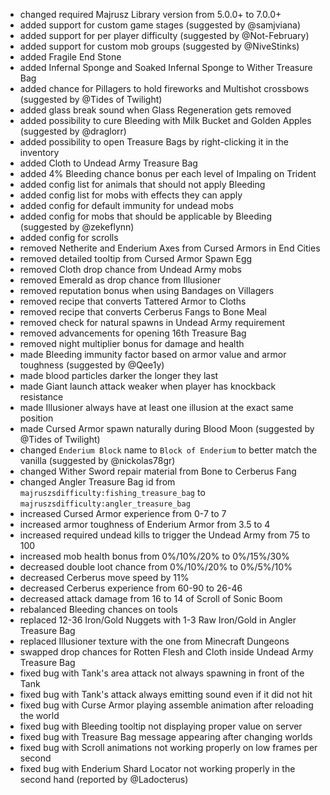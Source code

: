 - changed required Majrusz Library version from 5.0.0+ to 7.0.0+
- added support for custom game stages (suggested by @samjviana)
- added support for per player difficulty (suggested by @Not-February)
- added support for custom mob groups (suggested by @NiveStinks)
- added Fragile End Stone
- added Infernal Sponge and Soaked Infernal Sponge to Wither Treasure Bag
- added chance for Pillagers to hold fireworks and Multishot crossbows (suggested by @Tides of Twilight)
- added glass break sound when Glass Regeneration gets removed
- added possibility to cure Bleeding with Milk Bucket and Golden Apples (suggested by @draglorr)
- added possibility to open Treasure Bags by right-clicking it in the inventory
- added Cloth to Undead Army Treasure Bag
- added 4% Bleeding chance bonus per each level of Impaling on Trident
- added config list for animals that should not apply Bleeding
- added config list for mobs with effects they can apply
- added config for default immunity for undead mobs
- added config for mobs that should be applicable by Bleeding (suggested by @zekeflynn)
- added config for scrolls
- removed Netherite and Enderium Axes from Cursed Armors in End Cities
- removed detailed tooltip from Cursed Armor Spawn Egg
- removed Cloth drop chance from Undead Army mobs
- removed Emerald as drop chance from Illusioner
- removed reputation bonus when using Bandages on Villagers
- removed recipe that converts Tattered Armor to Cloths
- removed recipe that converts Cerberus Fangs to Bone Meal
- removed check for natural spawns in Undead Army requirement
- removed advancements for opening 16th Treasure Bag
- removed night multiplier bonus for damage and health
- made Bleeding immunity factor based on armor value and armor toughness (suggested by @Qee1y)
- made blood particles darker the longer they last
- made Giant launch attack weaker when player has knockback resistance
- made Illusioner always have at least one illusion at the exact same position
- made Cursed Armor spawn naturally during Blood Moon (suggested by @Tides of Twilight)
- changed `Enderium Block` name to `Block of Enderium` to better match the vanilla (suggested by @nickolas78gr)
- changed Wither Sword repair material from Bone to Cerberus Fang
- changed Angler Treasure Bag id from `majruszsdifficulty:fishing_treasure_bag` to `majruszsdifficulty:angler_treasure_bag`
- increased Cursed Armor experience from 0-7 to 7
- increased armor toughness of Enderium Armor from 3.5 to 4
- increased required undead kills to trigger the Undead Army from 75 to 100
- increased mob health bonus from 0%/10%/20% to 0%/15%/30%
- decreased double loot chance from 0%/10%/20% to 0%/5%/10%
- decreased Cerberus move speed by 11%
- decreased Cerberus experience from 60-90 to 26-46
- decreased attack damage from 16 to 14 of Scroll of Sonic Boom 
- rebalanced Bleeding chances on tools
- replaced 12-36 Iron/Gold Nuggets with 1-3 Raw Iron/Gold in Angler Treasure Bag
- replaced Illusioner texture with the one from Minecraft Dungeons
- swapped drop chances for Rotten Flesh and Cloth inside Undead Army Treasure Bag
- fixed bug with Tank's area attack not always spawning in front of the Tank
- fixed bug with Tank's attack always emitting sound even if it did not hit
- fixed bug with Curse Armor playing assemble animation after reloading the world
- fixed bug with Bleeding tooltip not displaying proper value on server
- fixed bug with Treasure Bag message appearing after changing worlds
- fixed bug with Scroll animations not working properly on low frames per second
- fixed bug with Enderium Shard Locator not working properly in the second hand (reported by @Ladocterus)